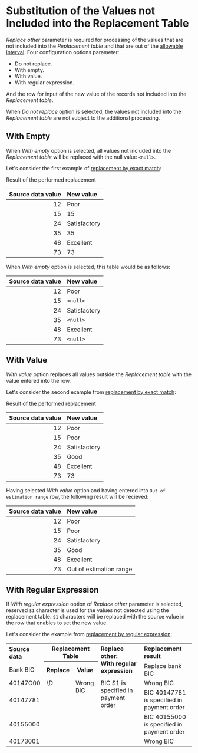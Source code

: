 # Substitution of the Values not Included into the Replacement Table

*Replace other* parameter is required for processing of the values that are not included into the *Replacement table* and that are out of the [allowable interval](./exact-match.md#primenenie-dopustimogo-intervala). Four configuration options parameter:

* Do not replace.
* With empty.
* With value.
* With regular expression.

And the row for input of the new value of the records not included into the *Replacement table*.

When *Do not replace* option is selected, the values not included into the *Replacement table* are not subject to the additional processing.

## With Empty

When *With empty* option is selected, all values not included into the *Replacement table* will be replaced with the null value `<null>`.

Let's consider the first example of [replacement by exact match](./exact-match.md):

Result of the performed replacement

|Source data value|New value|
|-:|:-|
|12|Poor|
|15|15|
|24|Satisfactory|
|35|35|
|48|Excellent|
|73|73|

When *With empty* option is selected, this table would be as follows:

|Source data value|New value|
|-:|:-|
|12|Poor|
|15|`<null>`|
|24|Satisfactory|
|35|`<null>`|
|48|Excellent|
|73|`<null>`|

## With Value

*With value* option replaces all values outside the *Replacement table* with the value entered into the row.

Let's consider the second example from [replacement by exact match](./exact-match.md#primenenie-dopustimogo-intervala):

Result of the performed replacement

|Source data value|New value|
|-:|:-|
|12|Poor|
|15|Poor|
|24|Satisfactory|
|35|Good|
|48|Excellent|
|73|73|

Having selected *With value* option and having entered into `Out of estimation range` row, the following result will be recieved:

|Source data value|New value|
|-:|:-|
|12|Poor|
|15|Poor|
|24|Satisfactory|
|35|Good|
|48|Excellent|
|73|Out of estimation range|

## With Regular Expression

If *With regular expression* option of *Replace other* parameter is selected, reserved `$1` character is used for the values not detected using the replacement table. `$1` characters will be replaced with the source value in the row that enables to set the new value.

Let's consider the example from [replacement by regular expression](./regexp-match.md):
<table>
 <tr><th align="left">Source data</th><th colspan="2">Replacement Table</th><th rowspan="2" align="left" valign="top">Replace other:</br>With regular expression</th><th align="left" valign="top">Replacement result</th></tr>


<tr><td>Bank BIC</td><th>Replace</th><th>Value</th><td>Replace bank BIC</td></tr>


<tr><td>40147О00</td><td rowspan="4" valign="top">\D</td><td Rowspan="4" valign="top">Wrong BIC</td><td rowspan="4" valign="top" align="left">BIC $1 is specified in payment order</td><td align="left">Wrong BIC</td></tr>


<tr><td>40147781</td><td align="left">BIC 40147781 is specified in payment order</td></tr>


<tr><td>40155000</td><td align="left">BIC 40155000 is specified in payment order</td></tr>


<tr><td>4017З001</td><td align="left">Wrong BIC</td></tr>
</table>